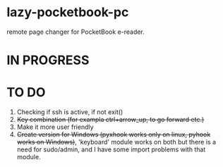 # lazy-pocketbook-pc
remote page changer for PocketBook e-reader.

# IN PROGRESS

# TO DO 
1. Checking if ssh is active, if not exit()
2. ~~Key combination (for exampla ctrl+arrow_up, to go forward etc.)~~
3. Make it more user friendly
4. ~~Create version for Windows (pyxhook works only on linux, pyhook works on Windows)~~, 'keyboard' module works on both but there is a need for sudo/admin, and I have some import problems with that module.
